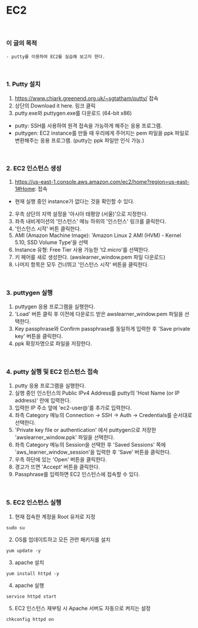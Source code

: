 # EC2
<br/>

### 이 글의 목적
    - putty를 이용하여 EC2를 실습해 보고자 한다.
<br/>

### 1. Putty 설치
1. https://www.chiark.greenend.org.uk/~sgtatham/putty/ 접속
2. 상단의 Download it here. 링크 클릭
3. putty.exe와 puttygen.exe를 다운로드 (64-bit x86)
  - putty: SSH를 사용하여 원격 접속을 가능하게 해주는 응용 프로그램.
  - puttygen: EC2 instance를 만들 때 우리에게 주어지는 pem 파일을 ppk 파일로 변환해주는 응용 프로그램. (putty는 ppk 파일만 인식 가능.)
<br/>

### 2. EC2 인스턴스 생성
1. https://us-east-1.console.aws.amazon.com/ec2/home?region=us-east-1#Home: 접속
  - 현재 실행 중인 instance가 없다는 것을 확인할 수 있다.
2. 우측 상단의 지역 설정을 '아시아 태평양 (서울)'으로 지정한다.
3. 좌측 내비게이션의 '인스턴스' 메뉴 하위의 '인스턴스' 링크를 클릭한다.
4. '인스턴스 시작' 버튼 클릭한다.
5. AMI (Amazon Machine Image): 'Amazon Linux 2 AMI (HVM) - Kernel 5.10, SSD Volume Type'을 선택
6. Instance 유형: Free Tier 사용 가능한 't2.micro'를 선택한다.
7. 키 페어를 새로 생성한다. (awslearner_window.pem 파일 다운로드)
8. 나머지 항목은 모두 건너뛰고 '인스턴스 시작' 버튼을 클릭한다.
<br/>

### 3. puttygen 실행
1. puttygen 응용 프로그램을 실행한다.
2. 'Load' 버튼 클릭 후 이전에 다운로드 받은 awslearner_window.pem 파일을 선택한다.
3. Key passphrase와 Confirm passphrase를 동일하게 입력한 후 'Save private key' 버튼을 클릭한다.
4. ppk 확장자명으로 파일을 저장한다.
<br/>

### 4. putty 실행 및 EC2 인스턴스 접속
1. putty 응용 프로그램을 실행한다.
2. 실행 중인 인스턴스의 Public IPv4 Address를 putty의 'Host Name (or IP address)' 란에 입력한다.
3. 입력한 IP 주소 앞에 'ec2-user@'를 추가로 입력한다.
4. 좌측 Category 메뉴의 Connection -> SSH -> Auth -> Credentials를 순서대로 선택한다.
5. 'Private key file or authentication' 에서 puttygen으로 저장한 'awslearner_window.ppk' 파일을 선택한다.
6. 좌측 Category 메뉴의 Session을 선택한 후 'Saved Sessions' 쪽에 'aws_learner_window_session'을 입력한 후 'Save' 버튼을 클릭한다.
7. 우측 하단에 있는 'Open' 버튼을 클릭한다.
8. 경고가 뜨면 'Accept' 버튼을 클릭한다.
9. Passphrase를 입력하면 EC2 인스턴스에 접속할 수 있다.
<br/>

### 5. EC2 인스턴스 실행
1. 현재 접속한 계정을 Root 유저로 지정
```script
sudo su
```
2. OS를 업데이트하고 모든 관련 패키지를 설치
```script
yum update -y
```
3. apache 설치
```script
yum install httpd -y
```
4. apache 실행
```script
service httpd start
```
5. EC2 인스턴스 재부팅 시 Apache 서버도 자동으로 켜지는 설정
```script
chkconfig httpd on
```
